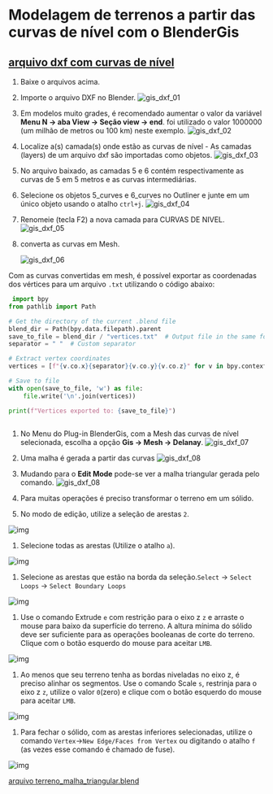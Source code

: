 # Modelagem de terrenos a partir das curvas de nível com o BlenderGis

## [arquivo dxf com curvas de nível](../exemplos/terreno_mov_origem.dxf)

1. Baixe o arquivos acima.
1. Importe o arquivo DXF no Blender.
 ![gis_dxf_01](../figs/imgBlender/bgis_dxf_01.jpg)
1. Em modelos muito grades, é recomendado aumentar o valor da variável **Menu N -> aba View -> Seção view -> end**. foi utilizado o valor 1000000 (um milhão de metros ou 100 km) neste exemplo.
 ![gis_dxf_02](../figs/imgBlender/bgis_dxf_02.jpg)
1. Localize a(s) camada(s) onde estão as curvas de nível - As camadas (layers) de um arquivo dxf são importadas como objetos.
 ![gis_dxf_03](../figs/imgBlender/bgis_dxf_03.jpg)
1. No arquivo baixado, as camadas 5 e 6 contém respectivamente as curvas de 5 em 5 metros e as curvas intermediárias.
1. Selecione os objetos 5_curves e 6_curves no Outliner e junte em um único objeto usando o atalho ```ctrl+j```.
   ![gis_dxf_04](../figs/imgBlender/bgis_dxf_04.jpg)
1. Renomeie (tecla F2) a nova camada para CURVAS DE NIVEL.
   ![gis_dxf_05](../figs/imgBlender/bgis_dxf_05.jpg)
1. converta as curvas em Mesh.

   ![gis_dxf_06](../figs/imgBlender/bgis_dxf_06.jpg)

Com as curvas convertidas em mesh, é possível exportar as coordenadas dos vértices para um arquivo ```.txt``` utilizando o código abaixo:

```Python
 import bpy
from pathlib import Path

# Get the directory of the current .blend file
blend_dir = Path(bpy.data.filepath).parent
save_to_file = blend_dir / "vertices.txt"  # Output file in the same folder
separator = " "  # Custom separator

# Extract vertex coordinates
vertices = [f"{v.co.x}{separator}{v.co.y}{v.co.z}" for v in bpy.context.object.data.vertices]

# Save to file
with open(save_to_file, 'w') as file:
    file.write('\n'.join(vertices))

print(f"Vertices exported to: {save_to_file}")   
 
```

1. No Menu do Plug-in BlenderGis, com a Mesh das curvas de nível selecionada, escolha a opção **Gis -> Mesh -> Delanay**.
 ![gis_dxf_07](../figs/imgBlender/bgis_dxf_07.jpg)

1. Uma malha é gerada a partir das curvas
   ![gis_dxf_08](../figs/imgBlender/bgis_dxf_08.jpg)

1. Mudando para o **Edit Mode** pode-se ver a malha triangular gerada pelo comando.
 ![gis_dxf_08](../figs/imgBlender/bgis_dxf_09.jpg)

1. Para muitas operações é preciso transformar o terreno em um sólido.

1. No modo de edição, utilize a seleção de arestas ``2``.

![img](./Blender_gis_dxf/edit_lines.jpg)

1. Selecione todas as arestas (Utilize o atalho ``a``).

![img](./Blender_gis_dxf/select_all.jpg)

1. Selecione as arestas que estão na borda da seleção.``Select`` -> ``Select Loops`` -> ``Select Boundary Loops``

![img](./Blender_gis_dxf/select_boundary.jpg)

1. Use o comando Extrude ``e`` com restrição para o eixo z ``z`` e arraste o mouse para baixo da superfície do terreno. A altura mínima do sólido deve ser suficiente para as operações booleanas de corte do terreno. Clique com o botão esquerdo do mouse para aceitar ``LMB``.

![img](Blender_gis_dxf/extrude_terrain_surface.jpg)

1. Ao menos que seu terreno tenha as bordas niveladas no eixo z, é preciso alinhar os segmentos. Use o comando Scale ``s``, restrinja para o eixo z ``z``, utilize o valor ``0``(zero) e clique com o botão esquerdo do mouse para aceitar ``LMB``.

![img](Blender_gis_dxf/flat_lines.jpg)

1. Para fechar o sólido, com as arestas inferiores selecionadas, utilize o comando ``Vertex``->``New Edge/Faces from Vertex`` ou digitando o atalho ``f`` (as vezes esse comando é chamado de fuse).

![img](./Blender_gis_dxf/new_face.jpg)

 [arquivo terreno_malha_triangular.blend](./terreno_malha_triangular.blend)
